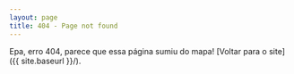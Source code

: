 ```yaml
---
layout: page
title: 404 - Page not found
---
```




Epa, erro 404, parece que essa página sumiu do mapa! [Voltar para o site]({{ site.baseurl }}/).
